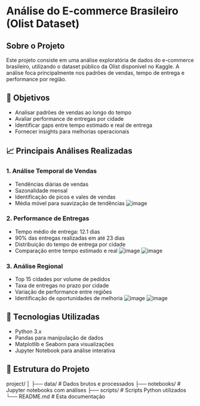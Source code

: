 # Análise do E-commerce Brasileiro (Olist Dataset)

##  Sobre o Projeto
Este projeto consiste em uma análise exploratória de dados do e-commerce brasileiro, utilizando o dataset público da Olist disponível no Kaggle. A análise foca principalmente nos padrões de vendas, tempo de entrega e performance por região.

## 🎯 Objetivos
- Analisar padrões de vendas ao longo do tempo
- Avaliar performance de entregas por cidade
- Identificar gaps entre tempo estimado e real de entrega
- Fornecer insights para melhorias operacionais

## 📈 Principais Análises Realizadas

### 1. Análise Temporal de Vendas
- Tendências diárias de vendas
- Sazonalidade mensal
- Identificação de picos e vales de vendas
- Média móvel para suavização de tendências
  ![image](https://github.com/user-attachments/assets/88874b71-f4be-4231-9beb-91719c6e7687)


### 2. Performance de Entregas
- Tempo médio de entrega: 12.1 dias
- 90% das entregas realizadas em até 23 dias
- Distribuição do tempo de entrega por cidade
- Comparação entre tempo estimado e real
  ![image](https://github.com/user-attachments/assets/1cbc146e-f8b9-4378-b93e-898c35eff7a7)
  ![image](https://github.com/user-attachments/assets/99ca635b-2e8b-4984-981b-d9cf95832014)


### 3. Análise Regional
- Top 15 cidades por volume de pedidos
- Taxa de entregas no prazo por cidade
- Variação de performance entre regiões
- Identificação de oportunidades de melhoria
  ![image](https://github.com/user-attachments/assets/caf1cee7-e994-4e7e-8774-f541b3f84e57)
  ![image](https://github.com/user-attachments/assets/b33e972c-7ddb-46f6-9d6c-bf90acf9fd90)


## 🔧 Tecnologias Utilizadas
- Python 3.x
- Pandas para manipulação de dados
- Matplotlib e Seaborn para visualizações
- Jupyter Notebook para análise interativa

## 📁 Estrutura do Projeto
project/
│
├── data/                 # Dados brutos e processados
├── notebooks/           # Jupyter notebooks com análises
├── scripts/            # Scripts Python utilizados
└── README.md           # Esta documentação
